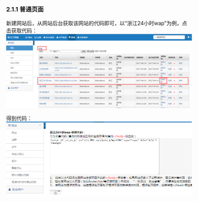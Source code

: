 ### 2.1.1 普通页面

新建网站后，从网站后台获取该网站的代码即可，以“浙江24小时wap”为例，点击获取代码：![](/assets/图片1.png)

得到代码：![](/assets/图片2.png)

